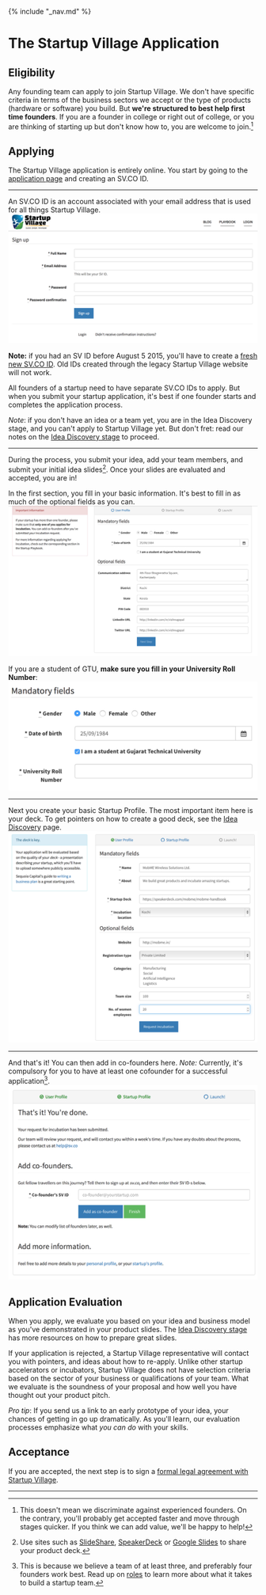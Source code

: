 {% include "_nav.md" %}

# The Startup Village Application

## Eligibility

Any founding team can apply to join Startup Village. We don't have specific criteria in terms of the business sectors we accept or the type of products (hardware or software) you build. But **we're structured to best help first time founders**. If you are a founder in college or right out of college, or you are thinking of starting up but don't know how to, you are welcome to join.[^1]

## Applying

The Startup Village application is entirely online. You start by going to the [application page](http://SV.CO/apply) and creating an SV.CO ID. 

---
An SV.CO ID is an account associated with your email address that is used for all things Startup Village.
![Image of SV.CO ID Creation Process](images/apply0.png)

**Note:** if you had an SV ID before August 5 2015, you'll have to create a [fresh new SV.CO ID](https://sv.co/). Old IDs created through the legacy Startup Village website will not work.

All founders of a startup need to have separate SV.CO IDs to apply. But when you submit your startup application, it's best if one founder starts and completes the application process.

*Note*: if you don't have an idea or a team yet, you are in the Idea Discovery stage, and you can't apply to Startup Village yet. But don't fret: read our notes on the [Idea Discovery stage](stages/1-idea-discovery.md) to proceed.

---
During the process, you submit your idea, add your team members, and submit your initial idea slides[^2]. Once your slides are evaluated and accepted, you are in!

In the first section, you fill in your basic information. It's best to fill in as much of the optional fields as you can.
![Image of the application process](images/apply1.png)

If you are a student of GTU, **make sure you fill in your University Roll Number**:
![Image of the GTU Roll Number Addition](images/apply1.1.png)

---
Next you create your basic Startup Profile. The most important item here is your deck. To get pointers on how to create a good deck, see the [Idea Discovery](stages/1-idea-discovery.md) page.
![Images of the application process](images/apply2.png)


---
And that's it! You can then add in co-founders here. *Note:* Currently, it's compulsory for you to have at least one cofounder for a successful application[^3].
![Images of the application process](images/apply3.png)

## Application Evaluation
When you apply, we evaluate you based on your idea and business model as you've demonstrated in your product slides. The [Idea Discovery stage](stages/1-idea-discovery.md) has more resources on how to prepare great slides. 

If your application is rejected, a Startup Village representative will contact you with pointers, and ideas about how to re-apply. Unlike other startup accelerators or incubators, Startup Village does not have selection criteria based on the sector of your business or qualifications of your team. What we evaluate is the soundness of your proposal and how well you have thought out your product pitch.

*Pro tip*: If you send us a link to an early prototype of your idea, your chances of getting in go up dramatically. As you'll learn, our evaluation processes emphasize what *you can do* with your skills. 

## Acceptance
If you are accepted, the next step is to sign a [formal legal agreement with Startup Village](2-legal-agreement.md). 

---
[^1]: This doesn't mean we discriminate against experienced founders. On the contrary, you'll probably get accepted faster and move through stages quicker. If you think we can add value, we'll be happy to help!
[^2]: Use sites such as [SlideShare](http://www.slideshare.net), [SpeakerDeck](https://speakerdeck.com) or [Google Slides](http://www.google.com/slides/about/) to share your product deck.
[^3]: This is because we believe a team of at least three, and preferably four founders work best. Read up on [roles](5-startup-roles.md) to learn more about what it takes to build a startup team.